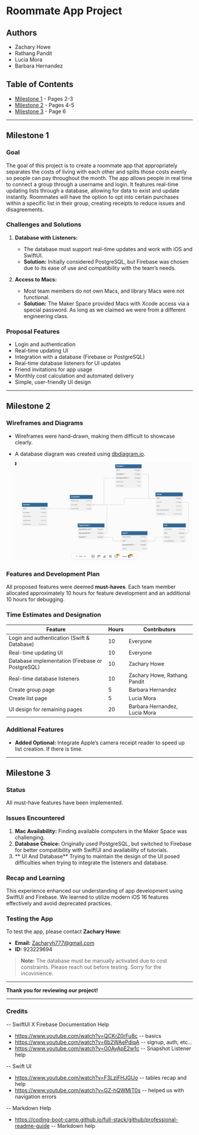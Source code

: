 # Roommate App Project

## Authors
- Zachary Howe
- Rathang Pandit
- Lucia Mora
- Barbara Hernandez

## Table of Contents
- [Milestone 1](#milestone-1) - Pages 2-3
- [Milestone 2](#milestone-2) - Pages 4-5
- [Milestone 3](#milestone-3) - Page 6

---

## Milestone 1
### Goal
The goal of this project is to create a roommate app that appropriately separates the costs of living with each other and splits those costs evenly so people can pay throughout the month. The app allows people in real time to connect a group through a username and login. It features real-time updating lists through a database, allowing for data to exist and update instantly. Roommates will have the option to opt into certain purchases within a specific list in their group, creating receipts to reduce issues and disagreements.

### Challenges and Solutions
1. **Database with Listeners:**
   - The database must support real-time updates and work with iOS and SwiftUI.
   - **Solution:** Initially considered PostgreSQL, but Firebase was chosen due to its ease of use and compatibility with the team’s needs.

2. **Access to Macs:**
   - Most team members do not own Macs, and library Macs were not functional.
   - **Solution:** The Maker Space provided Macs with Xcode access via a special password. As long as we claimed we were from a different engineering class.

### Proposal Features
- Login and authentication
- Real-time updating UI
- Integration with a database (Firebase or PostgreSQL)
- Real-time database listeners for UI updates
- Friend invitations for app usage
- Monthly cost calculation and automated delivery
- Simple, user-friendly UI design

---

## Milestone 2
### Wireframes and Diagrams
- Wireframes were hand-drawn, making them difficult to showcase clearly.
- A database diagram was created using [dbdiagram.io](https://dbdiagram.io).

  ![Database Diagram](./680DataBase.PNG)

### Features and Development Plan
All proposed features were deemed **must-haves**. Each team member allocated approximately 10 hours for feature development and an additional 10 hours for debugging.

### Time Estimates and Designation
| Feature                                             | Hours | Contributors                   |
|-----------------------------------------------------|-------|--------------------------------|
| Login and authentication (Swift & Database)         | 10    | Everyone                       |
| Real-time updating UI                               | 10    | Everyone                       |
| Database implementation (Firebase or PostgreSQL)    | 10    | Zachary Howe                   |
| Real-time database listeners                        | 10    | Zachary Howe, Rathang Pandit   |
| Create group page                                   | 5     | Barbara Hernandez              |
| Create list page                                    | 5     | Lucia Mora                     |
| UI design for remaining pages                       | 20    | Barbara Hernandez, Lucia Mora  |

### Additional Features
- **Added Optional:** Integrate Apple’s camera receipt reader to speed up list creation. If there is time.

---

## Milestone 3
### Status
All must-have features have been implemented.

### Issues Encountered
1. **Mac Availability:** Finding available computers in the Maker Space was challenging.
2. **Database Choice:** Originally used PostgreSQL, but switched to Firebase for better compatibility with SwiftUI and availability of tutorials.
3. ** UI And Database** Trying to maintain the design of the UI posed difficulties when trying to integrate the listeners and database.

### Recap and Learning
This experience enhanced our understanding of app development using SwiftUI and Firebase. We learned to utilize modern iOS 16 features effectively and avoid deprecated practices.

### Testing the App
To test the app, please contact **Zachary Howe**:
- **Email:** [Zacharyh777@gmail.com](mailto:Zacharyh777@gmail.com)
- **ID:** 923229694

> **Note:** The database must be manually activated due to cost constraints. Please reach out before testing. Sorry for the incovinience.

---

**Thank you for reviewing our project!**

---

### Credits

-- SwiftUI X Firebase Documentation Help
- https://www.youtube.com/watch?v=QCKrZ0rFu8c -- basics
- https://www.youtube.com/watch?v=6b2WAePdiqA -- signup, auth, etc...
- https://www.youtube.com/watch?v=G0AyApE2w1c -- Snapshot Listener help

--  Swift UI
- https://www.youtube.com/watch?v=F3LziFHJGUo -- tables recap and help
- https://www.youtube.com/watch?v=GZ-hQWMjT0s -- helped us with navigation errors

-- Markdown Help
- https://coding-boot-camp.github.io/full-stack/github/professional-readme-guide -- Markdown help

